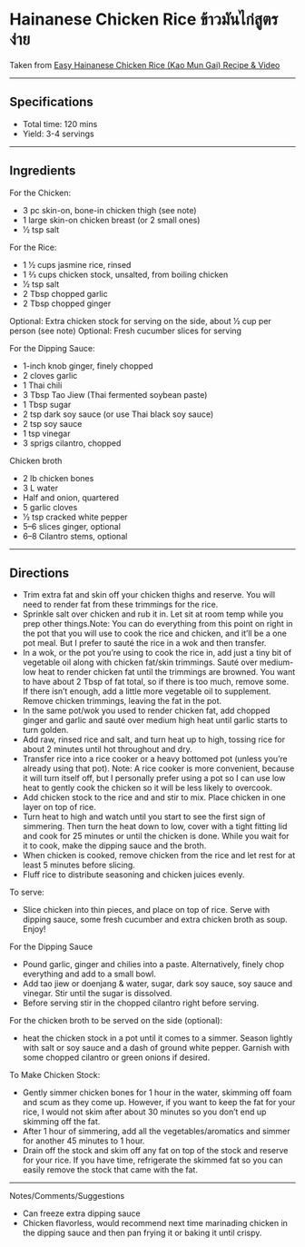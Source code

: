 # Hainanese Chicken Rice ข้าวมันไก่สูตรง่าย

Taken from
[Easy Hainanese Chicken Rice (Kao Mun Gai) Recipe & Video](https://hot-thai-kitchen.com/easy-hainanese-chicken-rice/)

---
## Specifications
- Total time: 120 mins
- Yield: 3-4 servings

---
## Ingredients

For the Chicken:
- 3 pc skin-on, bone-in chicken thigh (see note)
- 1 large skin-on chicken breast (or 2 small ones)
- 1⁄2 tsp salt

For the Rice:
- 1 1⁄2 cups jasmine rice, rinsed 
- 1 2⁄3 cups chicken stock, unsalted, from boiling chicken
- 1⁄2 tsp salt
- 2 Tbsp chopped garlic
- 2 Tbsp chopped ginger

Optional: Extra chicken stock for serving on the side, about 1⁄2 cup per person (see note)
Optional: Fresh cucumber slices for serving

For the Dipping Sauce:
- 1-inch knob ginger, finely chopped
- 2 cloves garlic
- 1 Thai chili
- 3 Tbsp Tao Jiew (Thai fermented soybean paste)
- 1 Tbsp sugar
- 2 tsp dark soy sauce (or use Thai black soy sauce)
- 2 tsp soy sauce
- 1 tsp vinegar
- 3 sprigs cilantro, chopped

Chicken broth
- 2 lb chicken bones
- 3 L water
- Half and onion, quartered
- 5 garlic cloves
- 1⁄2 tsp cracked white pepper
- 5–6 slices ginger, optional
- 6–8 Cilantro stems, optional

---
## Directions

- Trim extra fat and skin off your chicken thighs and reserve. You will need to render fat from these trimmings for the rice.
- Sprinkle salt over chicken and rub it in. Let sit at room temp while you prep other things.Note: You can do everything from this point on right in the pot that you will use to cook the rice and chicken, and it’ll be a one pot meal. But I prefer to sauté the rice in a wok and then transfer.
- In a wok, or the pot you’re using to cook the rice in, add just a tiny bit of vegetable oil along with chicken fat/skin trimmings. Sauté over medium-low heat to render chicken fat until the trimmings are browned. You want to have about 2 Tbsp of fat total, so if there is too much, remove some. If there isn’t enough, add a little more vegetable oil to supplement. Remove chicken trimmings, leaving the fat in the pot.
- In the same pot/wok you used to render chicken fat, add chopped ginger and garlic and sauté over medium high heat until garlic starts to turn golden.
- Add raw, rinsed rice and salt, and turn heat up to high, tossing rice for about 2 minutes until hot throughout and dry.
- Transfer rice into a rice cooker or a heavy bottomed pot (unless you’re already using that pot). Note: A rice cooker is more convenient, because it will turn itself off, but I personally prefer using a pot so I can use low heat to gently cook the chicken so it will be less likely to overcook.  
- Add chicken stock to the rice and and stir to mix. Place chicken in one layer on top of rice.
- Turn heat to high and watch until you start to see the first sign of simmering. Then turn the heat down to low, cover with a tight fitting lid and cook for 25 minutes or until the chicken is done. While you wait for it to cook, make the dipping sauce and the broth.
- When chicken is cooked, remove chicken from the rice and let rest for at least 5 minutes before slicing.
- Fluff rice to distribute seasoning and chicken juices evenly.


To serve: 
- Slice chicken into thin pieces, and place on top of rice. Serve with dipping sauce, some fresh cucumber and extra chicken broth as soup. Enjoy!


For the Dipping Sauce 
- Pound garlic, ginger and chilies into a paste. Alternatively, finely chop everything and add to a small bowl.
- Add tao jiew or doenjang & water, sugar, dark soy sauce, soy sauce and vinegar.  Stir until the sugar is dissolved.
- Before serving stir in the chopped cilantro right before serving.


For the chicken broth to be served on the side (optional):
- heat the chicken stock in a pot until it comes to a simmer. Season lightly with salt or soy sauce and a dash of ground white pepper. Garnish with some chopped cilantro or green onions if desired.


To Make Chicken Stock:
- Gently simmer chicken bones for 1 hour in the water, skimming off foam and scum as they come up. However, if you want to keep the fat for your rice, I would not skim after about 30 minutes so you don’t end up skimming off the fat.
- After 1 hour of simmering, add all the vegetables/aromatics and simmer for another 45 minutes to 1 hour.
- Drain off the stock and skim off any fat on top of the stock and reserve for your rice. If you have time, refrigerate the skimmed fat so you can easily remove the stock that came with the fat.

---
Notes/Comments/Suggestions
- Can freeze extra dipping sauce
- Chicken flavorless, would recommend next time marinading chicken in the dipping sauce and then pan frying it or baking it until crispy.